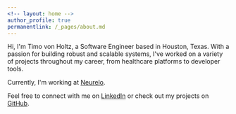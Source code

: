 ```yaml
---
<!-- layout: home -->
author_profile: true
permanentlink: /_pages/about.md
---
```


Hi, I'm Timo von Holtz, a Software Engineer based in Houston, Texas. With a passion for building robust and scalable systems, I've worked on a variety of projects throughout my career, from healthcare platforms to developer tools.

Currently, I'm working at [Neurelo](https://www.neurelo.com/).

Feel free to connect with me on [LinkedIn](https://www.linkedin.com/in/tvholtz) or check out my projects on [GitHub](https://github.com/tvh).